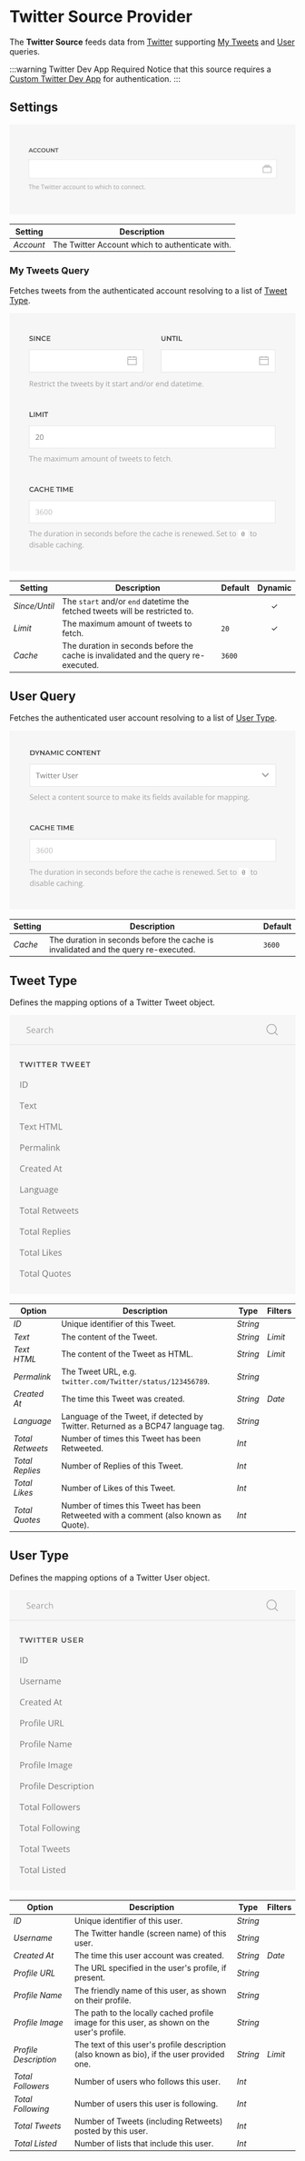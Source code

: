 # Twitter Source Provider

<div class="tm-resource-icon">
    <!--@include: @essentials-for-yootheme-pro/assets/brands/twitter.svg-->
</div>

The **Twitter Source** feeds data from [Twitter](https://www.twitter.com) supporting [My Tweets](#my-tweets-query) and [User](#user-query) queries.

:::warning Twitter Dev App Required
Notice that this source requires a [Custom Twitter Dev App](/essentials-for-yootheme-pro/auths/custom-twitter-dev-app) for authentication.
:::

## Settings

<!--@include: ./_partials/common-provider-settings.md-->

![Twitter Source Configuration](./assets/twitter-config.webp)

| Setting | Description |
| --- | --- |
| *Account* | The Twitter Account which to authenticate with. |

### My Tweets Query

Fetches tweets from the authenticated account resolving to a list of [Tweet Type](#tweet-type).

![Twitter Tweets Query](./assets/twitter-query-tweets.webp)

| Setting | Description | Default | Dynamic |
| --- | --- | --- | :---: |
| *Since/Until* | The `start` and/or `end` datetime the fetched tweets will be restricted to. | | &#x2713; |
| *Limit* | The maximum amount of tweets to fetch. | `20` | &#x2713; |
| *Cache* | The duration in seconds before the cache is invalidated and the query re-executed. | `3600` |

## User Query

Fetches the authenticated user account resolving to a list of [User Type](#user-type).

![Twitter User Query](./assets/twitter-query-user.webp)

| Setting | Description | Default |
| --- | --- | --- |
| *Cache* | The duration in seconds before the cache is invalidated and the query re-executed. | `3600` |

## Tweet Type

Defines the mapping options of a Twitter Tweet object.

![Twitter Tweet Mapping](./assets/twitter-type-tweet.webp)

| Option | Description | Type | Filters |
| --- | --- | --- | --- |
| *ID* | Unique identifier of this Tweet. | *String* |
| *Text* | The content of the Tweet. | *String* | *Limit* |
| *Text HTML* | The content of the Tweet as HTML. | *String* | *Limit* |
| *Permalink* | The Tweet URL, e.g. `twitter.com/Twitter/status/123456789`. | *String* |
| *Created At* | The time this Tweet was created. | *String* | *Date* |
| *Language* | Language of the Tweet, if detected by Twitter. Returned as a BCP47 language tag. | *String* |
| *Total Retweets* | Number of times this Tweet has been Retweeted. | *Int* |
| *Total Replies* | Number of Replies of this Tweet. | *Int* |
| *Total Likes* | Number of Likes of this Tweet. | *Int* |
| *Total Quotes* | Number of times this Tweet has been Retweeted with a comment (also known as Quote). | *Int* |

## User Type

Defines the mapping options of a Twitter User object.

![Twitter User Mapping](./assets/twitter-type-user.webp)

| Option | Description | Type | Filters |
| --- | --- | --- | --- |
| *ID* | Unique identifier of this user. | *String* |
| *Username* | The Twitter handle (screen name) of this user. | *String* |
| *Created At* | The time this user account was created. | *String* | *Date* |
| *Profile URL* | The URL specified in the user's profile, if present. | *String* |
| *Profile Name* | The friendly name of this user, as shown on their profile. | *String* |
| *Profile Image* | The path to the locally cached profile image for this user, as shown on the user's profile. | *String* |
| *Profile Description* | The text of this user's profile description (also known as bio), if the user provided one. | *String* | *Limit* |
| *Total Followers* | Number of users who follows this user. | *Int* |
| *Total Following* | Number of users this user is following. | *Int* |
| *Total Tweets* | Number of Tweets (including Retweets) posted by this user. | *Int* |
| *Total Listed* | Number of lists that include this user. | *Int* |
